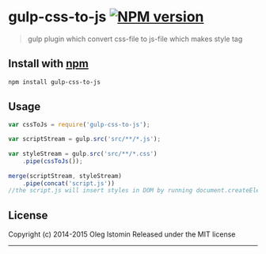 # gulp-css-to-js [![NPM version](https://badge.fury.io/js/gulp-css-to-js.svg)](http://badge.fury.io/js/gulp-css-to-js)

> gulp plugin which convert css-file to js-file which makes style tag

## Install with [npm](npmjs.org)

```sh
npm install gulp-css-to-js
```

## Usage

```js
var cssToJs = require('gulp-css-to-js');

var scriptStream = gulp.src('src/**/*.js');
    
var styleStream = gulp.src('src/**/*.css')
    .pipe(cssToJs());
    
merge(scriptStream, styleStream)
    .pipe(concat('script.js'))
//the script.js will insert styles in DOM by running document.createElement('style')
```


## License

Copyright (c) 2014-2015 Oleg Istomin
Released under the MIT license

***